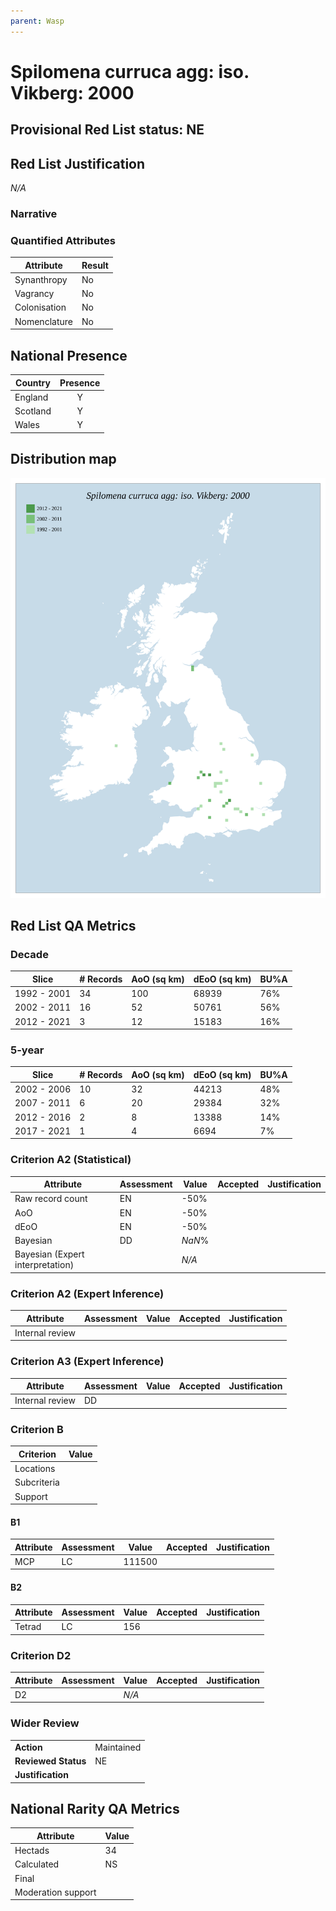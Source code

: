 ```yaml
---
parent: Wasp
---
```


# Spilomena curruca agg: iso. Vikberg: 2000

## Provisional Red List status: NE


## Red List Justification
*N/A*

### Narrative




### Quantified Attributes
|Attribute|Result|
|---|---|
|Synanthropy|No|
|Vagrancy|No|
|Colonisation|No|
|Nomenclature|No|




## National Presence
|Country|Presence
|---|:-:|
|England|Y|
|Scotland|Y|
|Wales|Y|


## Distribution map
![](../map/638.svg)

## Red List QA Metrics
### Decade
| Slice | # Records | AoO (sq km) | dEoO (sq km) |BU%A |
|---|---|---|---|---|
|1992 - 2001|34|100|68939|76%|
|2002 - 2011|16|52|50761|56%|
|2012 - 2021|3|12|15183|16%|

### 5-year
| Slice | # Records | AoO (sq km) | dEoO (sq km) |BU%A |
|---|---|---|---|---|
|2002 - 2006|10|32|44213|48%|
|2007 - 2011|6|20|29384|32%|
|2012 - 2016|2|8|13388|14%|
|2017 - 2021|1|4|6694|7%|

### Criterion A2 (Statistical)
|Attribute|Assessment|Value|Accepted|Justification
|---|---|---|---|---|
|Raw record count|EN|-50%|||
|AoO|EN|-50%|||
|dEoO|EN|-50%|||
|Bayesian|DD|*NaN*%|||
|Bayesian (Expert interpretation)||*N/A*|||

### Criterion A2 (Expert Inference)
|Attribute|Assessment|Value|Accepted|Justification
|---|---|---|---|---|
|Internal review|||||

### Criterion A3 (Expert Inference)
|Attribute|Assessment|Value|Accepted|Justification
|---|---|---|---|---|
|Internal review|DD||||

### Criterion B
|Criterion| Value|
|---|---|
|Locations||
|Subcriteria||
|Support||

#### B1
|Attribute|Assessment|Value|Accepted|Justification
|---|---|---|---|---|
|MCP|LC|111500|||

#### B2
|Attribute|Assessment|Value|Accepted|Justification
|---|---|---|---|---|
|Tetrad|LC|156|||

### Criterion D2
|Attribute|Assessment|Value|Accepted|Justification
|---|---|---|---|---|
|D2||*N/A*|||

### Wider Review
|  |  |
|---|---|
|**Action**|Maintained|
|**Reviewed Status**|NE|
|**Justification**||

## National Rarity QA Metrics
|Attribute|Value|
|---|---|
|Hectads|34|
|Calculated|NS|
|Final||
|Moderation support||
